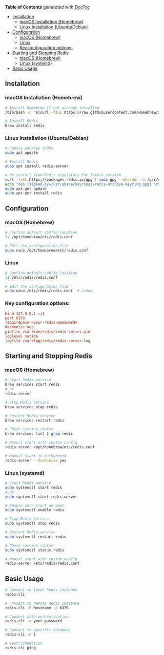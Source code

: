 <!-- START doctoc generated TOC please keep comment here to allow auto update -->
<!-- DON'T EDIT THIS SECTION, INSTEAD RE-RUN doctoc TO UPDATE -->
**Table of Contents**  *generated with [DocToc](https://github.com/thlorenz/doctoc)*

- [Installation](#installation)
  - [macOS Installation (Homebrew)](#macos-installation-homebrew)
  - [Linux Installation (Ubuntu/Debian)](#linux-installation-ubuntudebian)
- [Configuration](#configuration)
  - [macOS (Homebrew)](#macos-homebrew)
  - [Linux](#linux)
  - [Key configuration options:](#key-configuration-options)
- [Starting and Stopping Redis](#starting-and-stopping-redis)
  - [macOS (Homebrew)](#macos-homebrew-1)
  - [Linux (systemd)](#linux-systemd)
- [Basic Usage](#basic-usage)

<!-- END doctoc generated TOC please keep comment here to allow auto update -->

## Installation

### macOS Installation (Homebrew)
```bash
# Install Homebrew if not already installed
/bin/bash -c "$(curl -fsSL https://raw.githubusercontent.com/Homebrew/install/HEAD/install.sh)"

# Install Redis
brew install redis
```

### Linux Installation (Ubuntu/Debian)
```bash
# Update package index
sudo apt update

# Install Redis
sudo apt install redis-server

# Or install from Redis repository for latest version
curl -fsSL https://packages.redis.io/gpg | sudo gpg --dearmor -o /usr/share/keyrings/redis-archive-keyring.gpg
echo "deb [signed-by=/usr/share/keyrings/redis-archive-keyring.gpg] https://packages.redis.io/deb $(lsb_release -cs) main" | sudo tee /etc/apt/sources.list.d/redis.list
sudo apt-get update
sudo apt-get install redis
```

## Configuration

### macOS (Homebrew)
```bash
# Confirm default config location
ls /opt/homebrew/etc/redis.conf

# Edit the configuration file
sudo nano /opt/homebrew/etc/redis.conf
```

### Linux
```bash
# Confirm default config location
ls /etc/redis/redis.conf

# Edit the configuration file
sudo nano /etc/redis/redis.conf  # Linux
```

### Key configuration options:
```conf
bind 127.0.0.1 ::1
port 6379
requirepass <your-redis-password>
daemonize yes
pidfile /var/run/redis/redis-server.pid
loglevel notice
logfile /var/log/redis/redis-server.log
```

## Starting and Stopping Redis

### macOS (Homebrew)
```bash
# Start Redis service
brew services start redis
# or
redis-server

# Stop Redis service
brew services stop redis

# Restart Redis service
brew services restart redis

# Check service status
brew services list | grep redis

# Manual start with custom config
redis-server /opt/homebrew/etc/redis.conf

# Manual start in background
redis-server --daemonize yes
```

### Linux (systemd)
```bash
# Start Redis service
sudo systemctl start redis
# or
sudo systemctl start redis-server

# Enable auto-start on boot
sudo systemctl enable redis

# Stop Redis service
sudo systemctl stop redis

# Restart Redis service
sudo systemctl restart redis

# Check service status
sudo systemctl status redis

# Manual start with custom config
redis-server /etc/redis/redis.conf
```

## Basic Usage
```bash
# Connect to local Redis instance
redis-cli

# Connect to remote Redis instance
redis-cli -h hostname -p 6379

# Connect with authentication
redis-cli -a your_password

# Connect to specific database
redis-cli -n 1

# Test connection
redis-cli ping
```
